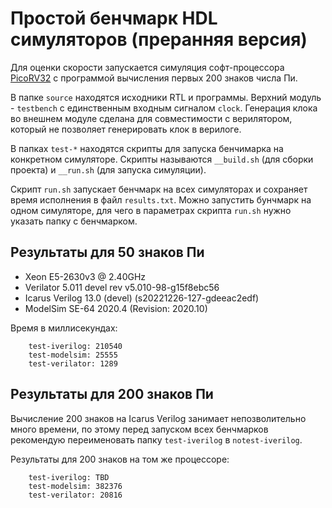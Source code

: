 # Простой бенчмарк HDL симуляторов (преранняя версия)

Для оценки скорости запускается симуляция софт-процессора
[PicoRV32](https://github.com/YosysHQ/picorv32) с программой вычисления первых 200
знаков числа Пи.

В папке `source` находятся исходники RTL и программы. Верхний модуль - `testbench` с
единственным входным сигналом `clock`. Генерация клока во внешнем модуле сделана для
совместимости с верилятором, который не позволяет генерировать клок в верилоге.

В папках `test-*` находятся скрипты для запуска бенчимарка на конкретном
симуляторе. Скрипты называются `__build.sh` (для сборки проекта) и `__run.sh` (для
запуска симуляции).

Скрипт `run.sh` запускает бенчмарк на всех симуляторах и сохраняет время исполнения в
файл `results.txt`. Можно запустить бунчмарк на одном симуляторе, для чего в
параметрах скрипта `run.sh` нужно указать папку с бенчмарком.

## Результаты для 50 знаков Пи

- Xeon E5-2630v3 @ 2.40GHz
- Verilator 5.011 devel rev v5.010-98-g15f8ebc56
- Icarus Verilog 13.0 (devel) (s20221226-127-gdeeac2edf)
- ModelSim SE-64 2020.4 (Revision: 2020.10)

Время в миллисекундах:
```
    test-iverilog: 210540
    test-modelsim: 25555
    test-verilator: 1289
```

## Результаты для 200 знаков Пи

Вычисление 200 знаков на Icarus Verilog занимает непозволительно много времени, по
этому перед запуском всех бенчмарков рекомендую переименовать папку `test-iverilog` в
`notest-iverilog`.

Результаты для 200 знаков на том же процессоре:
```
    test-iverilog: TBD
    test-modelsim: 382376
    test-verilator: 20816
```
